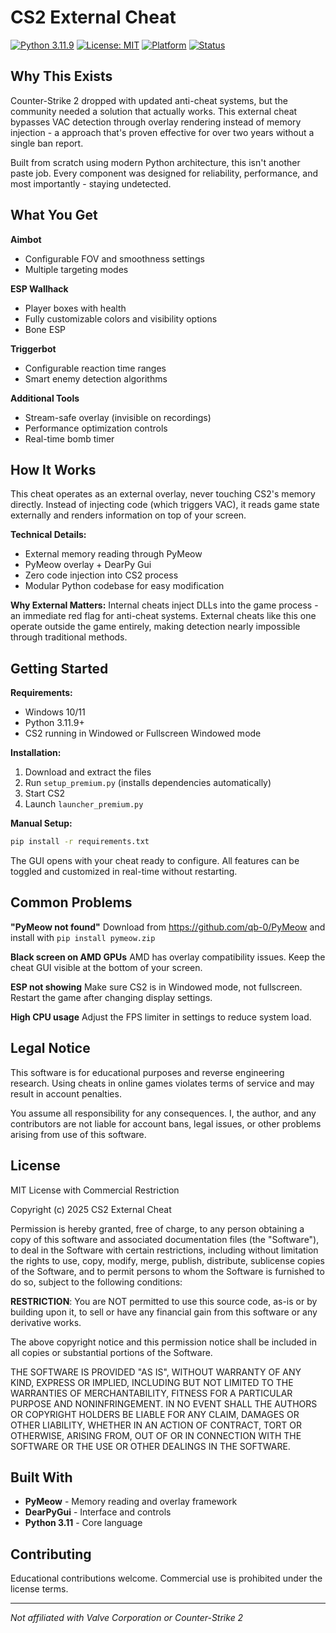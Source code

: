 # CS2 External Cheat

[![Python 3.11.9](https://img.shields.io/badge/Python-3.11.9-blue.svg)](https://www.python.org/downloads/)
[![License: MIT](https://img.shields.io/badge/License-MIT-yellow.svg)](LICENSE)
[![Platform](https://img.shields.io/badge/Platform-Windows-lightgrey.svg)]()
[![Status](https://img.shields.io/badge/Status-Active-brightgreen.svg)]()

## Why This Exists

Counter-Strike 2 dropped with updated anti-cheat systems, but the community needed a solution that actually works. This external cheat bypasses VAC detection through overlay rendering instead of memory injection - a approach that's proven effective for over two years without a single ban report.

Built from scratch using modern Python architecture, this isn't another paste job. Every component was designed for reliability, performance, and most importantly - staying undetected.

## What You Get

**Aimbot**
- Configurable FOV and smoothness settings
- Multiple targeting modes

**ESP Wallhack** 
- Player boxes with health 
- Fully customizable colors and visibility options
- Bone ESP 

**Triggerbot**
- Configurable reaction time ranges
- Smart enemy detection algorithms

**Additional Tools**
- Stream-safe overlay (invisible on recordings)
- Performance optimization controls
- Real-time bomb timer 

## How It Works

This cheat operates as an external overlay, never touching CS2's memory directly. Instead of injecting code (which triggers VAC), it reads game state externally and renders information on top of your screen.

**Technical Details:**
- External memory reading through PyMeow
- PyMeow overlay + DearPy Gui
- Zero code injection into CS2 process
- Modular Python codebase for easy modification

**Why External Matters:**
Internal cheats inject DLLs into the game process - an immediate red flag for anti-cheat systems. External cheats like this one operate outside the game entirely, making detection nearly impossible through traditional methods.

## Getting Started

**Requirements:**
- Windows 10/11 
- Python 3.11.9+
- CS2 running in Windowed or Fullscreen Windowed mode

**Installation:**
1. Download and extract the files
2. Run `setup_premium.py` (installs dependencies automatically)
3. Start CS2
4. Launch `launcher_premium.py`

**Manual Setup:**
```bash
pip install -r requirements.txt
```

The GUI opens with your cheat ready to configure. All features can be toggled and customized in real-time without restarting.

## Common Problems

**"PyMeow not found"**
Download from https://github.com/qb-0/PyMeow and install with `pip install pymeow.zip`

**Black screen on AMD GPUs**
AMD has overlay compatibility issues. Keep the cheat GUI visible at the bottom of your screen.

**ESP not showing**
Make sure CS2 is in Windowed mode, not fullscreen. Restart the game after changing display settings.

**High CPU usage**
Adjust the FPS limiter in settings to reduce system load.

## Legal Notice

This software is for educational purposes and reverse engineering research. Using cheats in online games violates terms of service and may result in account penalties. 

You assume all responsibility for any consequences. I, the author, and any contributors are not liable for account bans, legal issues, or other problems arising from use of this software.

## License

MIT License with Commercial Restriction

Copyright (c) 2025 CS2 External Cheat

Permission is hereby granted, free of charge, to any person obtaining a copy of this software and associated documentation files (the "Software"), to deal in the Software with certain restrictions, including without limitation the rights to use, copy, modify, merge, publish, distribute, sublicense copies of the Software, and to permit persons to whom the Software is furnished to do so, subject to the following conditions:

**RESTRICTION**: You are NOT permitted to use this source code, as-is or by building upon it, to sell or have any financial gain from this software or any derivative works.

The above copyright notice and this permission notice shall be included in all copies or substantial portions of the Software.

THE SOFTWARE IS PROVIDED "AS IS", WITHOUT WARRANTY OF ANY KIND, EXPRESS OR IMPLIED, INCLUDING BUT NOT LIMITED TO THE WARRANTIES OF MERCHANTABILITY, FITNESS FOR A PARTICULAR PURPOSE AND NONINFRINGEMENT. IN NO EVENT SHALL THE AUTHORS OR COPYRIGHT HOLDERS BE LIABLE FOR ANY CLAIM, DAMAGES OR OTHER LIABILITY, WHETHER IN AN ACTION OF CONTRACT, TORT OR OTHERWISE, ARISING FROM, OUT OF OR IN CONNECTION WITH THE SOFTWARE OR THE USE OR OTHER DEALINGS IN THE SOFTWARE.

## Built With

- **PyMeow** - Memory reading and overlay framework
- **DearPyGui** - Interface and controls  
- **Python 3.11** - Core language

## Contributing

Educational contributions welcome. Commercial use is prohibited under the license terms.

---

*Not affiliated with Valve Corporation or Counter-Strike 2*



